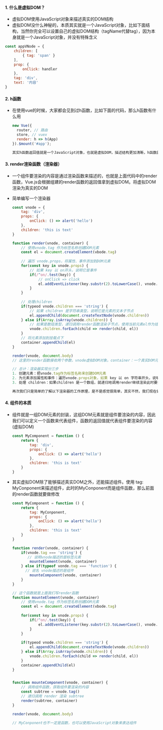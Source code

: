 #### 1. 什么是虚拟DOM？

* 虚拟DOM使用JavaScript对象来描述真实的DOM结构
* 虚拟DOM没什么神秘的，本质其实就是一个JavaScript对象，比如下面结构，当然你完全可以设置自己的虚拟DOM结构（tagName代替tag），因为本身就是一个JavaScript对象，并没有特殊含义

```js
const appVNode = {
	children: [
        { tag: 'span' }
    ],
	prop: {
        onClick: handler
    },
	tag: 'div',
	text: '内容'
}
```



#### 2. h函数

* 在使用vue的时候，大家都会见到过h函数，比如下面的代码，那么h函数有什么用

  ```js
  new Vue({
    router, // 路由
    store, // vuex
    render: h => h(App)
  }).$mount('#app');
  
  其实h函数返回值就是一个JavaScript对象，也就是虚拟DOM，描述结构更加清晰，h函数就是一个辅助创建虚拟DOM的工具函数，仅此而已
  ```



#### 3. render渲染函数（渲染器）

* 一个组件要渲染的内容是通过渲染函数来描述的，也就是上面代码中的render函数，Vue.js会根据组建的render函数的返回值拿到虚拟DOM。将虚拟DOM渲染为真实的DOM

* 简单编写一个渲染器

  ```js
  const vnode = {
      tag: 'div',
      props: {
          onClick: () => alert('hello')
      },
      children: 'this is text'
  }
  
  function render(vnode, container) {
      // 使用vnode.tag 作为标签名称创建DOM元素
      const el = document.createElement(vbode.tag)
      
      // 遍历 vnode.props，将属性、事件添加到DOM元素
      for(const key in vnode.props) {
          // 如果 key 以 on开头，说明它是事件
          if(/^on/.test(key)) {
              // onClick => click
              el.addEventListener(key.substr(2).toLowerCase(), vnode.props[key])
          }
      }
      
      // 处理children
      if(typeod vnode.children === 'string') {
          // 如果 children 是字符串类型，说明它是元素的文本子节点
          el.appendChild(document.createTextNode(vnode.children))
      } else if(Array.isArray(vnode.children)) {
          // 如果是数组类型，递归调用render函数渲染子节点，使用当前元素el作为挂载点
          vnode.children.forEach(child => render(child, el))
      }
      // 将元素添加到挂载点下
      container.appendChild(el)
  }
  
  render(vnode, document.body)
  // 这里的render函数接收两个参数，vnode虚拟DOM对象。container：一个真实DOM元素，作为挂在点，渲染器会把虚拟DOM渲染挂在该挂在点下
  
  // 总计：渲染器实现分三步
  1. 创建元素：把vnode.tag作为标签名称来创建DOM元素
  2. 为元素添加属性和事件：遍历vnode.props对象，如果 key 以 on 字符串开头，说明是一个事件，把字符on截取掉后。在调用toLowerCase将事件名称小写，最好调用addEventListener绑定事件处理函数
  3. 处理 children：如果children 是一个数组，就递归地调用render继续渲染此时要把刚刚创建的元素作为挂载点（父节点），如果children是字符串，则使用createTextNode函数创建一个文本节点，并将其添加到新创建的元素内。
  
  再次我们只是简单的了解以下渲染器的工作原理，是不是感觉很简单，其实不然，我们现在做的仅仅是创建节点没渲染器精髓都在更新节点的阶段。假设我们对vnode做一些更改，那么对于渲染器来说，他需要精确的找到vnode对象的变更点，并且只更新变更的内容。而不需要走一遍完整的创建元素，挂载等流程
  ```



#### 4. 组件的本质

* 组件就是一组DOM元素的封装，这组DOM元素就是组件要渲染的内容，因此我们可以定义一个函数来代表组件，函数的返回值就代表组件要渲染的内容(虚拟DOM)

  ```js
  const MyComponent = function () {
      return {
          tag: 'div',
          props: {
              onClick: () => alert('hello')
          },
          children: 'this is text'
      }
  }
  ```

  

* 其实虚拟DOM除了能够描述真实DOM之外，还能描述组件。使用 tag: MyConponent来描述组件，此时的MyConponent而是组件函数，那么前面的render函数就要做修改

  ```js
  const MyComponent = function () {
      return {
          tag: MyConponent,
          props: {
              onClick: () => alert('hello')
          },
          children: 'this is text'
      }
  }
  
  function render(vnode, container) {
      if(vnode.tag === 'string') {
         // 说明vnode描述的是标签元素
          mounteElement(vnode, container)
      } else if(typeof vonde.tag === 'function') {
  		// 说名 vnode描述的是组件
          mounteComponent(vnode, container)
      }
  }
  
  // 这个函数就是上面我们写render函数
  function mounteElement(vnode, container)
      // 使用vnode.tag 作为标签名称创建DOM元素
      const el = document.createElement(vbode.tag)
     
      for(const key in vnode.props) {
          if(/^on/.test(key)) {
              el.addEventListener(key.substr(2).toLowerCase(), vnode.props[key])
          }
      }
      
      if(typeod vnode.children === 'string') {
          el.appendChild(document.createTextNode(vnode.children))
      } else if(Array.isArray(vnode.children)) {
          vnode.children.forEach(child => render(child, el))
      }
      container.appendChild(el)
  }
  
  
  function mounteComponent(vnode, container) {
      // 调用组件函数，获取组件要渲染的内容
      const subtree = vnode.tag()
      // 递归调用 render 渲染 subtree
      render(subtree, container)
  }
  
  render(vnode, document.body)
  
  // MyConponent也不一定是函数，也可以使用JavaScript对象来表达组件
  ```

  


